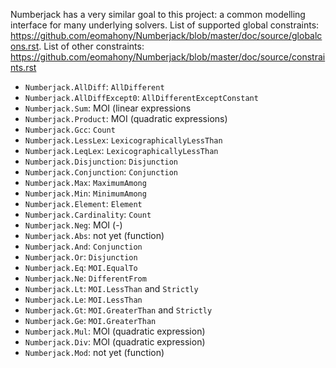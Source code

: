 Numberjack has a very similar goal to this project: a common modelling interface for many underlying solvers. List of supported global constraints: https://github.com/eomahony/Numberjack/blob/master/doc/source/globalcons.rst. List of other constraints: https://github.com/eomahony/Numberjack/blob/master/doc/source/constraints.rst

* `Numberjack.AllDiff`: `AllDifferent`
* `Numberjack.AllDiffExcept0`: `AllDifferentExceptConstant`
* `Numberjack.Sum`: MOI (linear expressions
* `Numberjack.Product`: MOI (quadratic expressions)
* `Numberjack.Gcc`: `Count`
* `Numberjack.LessLex`: `LexicographicallyLessThan`
* `Numberjack.LeqLex`: `LexicographicallyLessThan`
* `Numberjack.Disjunction`: `Disjunction`
* `Numberjack.Conjunction`: `Conjunction`
* `Numberjack.Max`: `MaximumAmong`
* `Numberjack.Min`: `MinimumAmong`
* `Numberjack.Element`: `Element`
* `Numberjack.Cardinality`: `Count`
* `Numberjack.Neg`: MOI (-)
* `Numberjack.Abs`: not yet (function)
* `Numberjack.And`: `Conjunction`
* `Numberjack.Or`: `Disjunction`
* `Numberjack.Eq`: `MOI.EqualTo`
* `Numberjack.Ne`: `DifferentFrom`
* `Numberjack.Lt`: `MOI.LessThan` and `Strictly`
* `Numberjack.Le`: `MOI.LessThan`
* `Numberjack.Gt`: `MOI.GreaterThan` and `Strictly`
* `Numberjack.Ge`: `MOI.GreaterThan`
* `Numberjack.Mul`: MOI (quadratic expression)
* `Numberjack.Div`: MOI (quadratic expression)
* `Numberjack.Mod`: not yet (function)
